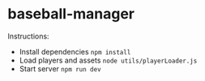 # baseball-manager

Instructions:
* Install dependencies `npm install`
* Load players and assets `node utils/playerLoader.js`
* Start server `npm run dev`
